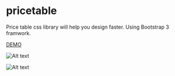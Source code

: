 # pricetable
Price table css library will help you design faster. Using Bootstrap 3 framwork.

<a href="http://softechdesigner.com/csstables/index.html" alt="Demo link here">DEMO</a>

![Alt text](http://www.softechdesigner.com/csstables/pricet1.PNG "Style 1 Price Table")


![Alt text](http://www.softechdesigner.com/csstables/pricet2.PNG "Style 2 Price Table")
